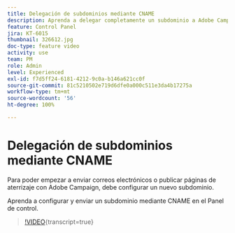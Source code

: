 ```yaml
---
title: Delegación de subdominios mediante CNAME
description: Aprenda a delegar completamente un subdominio a Adobe Campaign.
feature: Control Panel
jira: KT-6015
thumbnail: 326612.jpg
doc-type: feature video
activity: use
team: PM
role: Admin
level: Experienced
exl-id: f7d5ff24-6181-4212-9c0a-b146a621cc0f
source-git-commit: 81c5210502e719d6dfe0a000c511e3da4b17275a
workflow-type: tm+mt
source-wordcount: '56'
ht-degree: 100%

---
```


# Delegación de subdominios mediante CNAME

Para poder empezar a enviar correos electrónicos o publicar páginas de aterrizaje con Adobe Campaign, debe configurar un nuevo subdominio.

Aprenda a configurar y enviar un subdominio mediante CNAME en el Panel de control.

>[!VIDEO](https://video.tv.adobe.com/v/3450127?learn=on&captions=spa){transcript=true}
